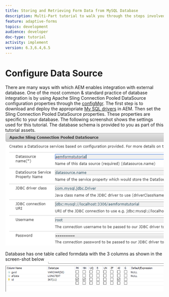 ```yaml
---
title: Storing and Retrieving Form Data from MySQL Database
description: Multi-Part tutorial to walk you through the steps involved in storing and retrieving form data
feature: adaptive-forms
topics: development
audience: developer
doc-type: tutorial
activity: implement
version: 6.3,6.4,6.5
---
```

# Configure Data Source

There are many ways with which AEM enables integration with external database. One of the most common & standard practice of database integration is by using Apache Sling Connection Pooled DataSource configuration properties through the [configMgr](http://localhost:4502/system/console/configMgr).
The first step is to download and deploy the appropriate [My SQL drivers](https://mvnrepository.com/artifact/mysql/mysql-connector-java) in AEM.
Then set the Sling Connection Pooled DataSource properties. These properties are specific to your database. The following screenshot shows the settings used for this tutorial. The database schema is provided to you as part of this tutorial assets.
![data-source](assets/data-source.png)

Database has one table called formdata with the 3 columns as shown in the screen-shot below
![data-base](assets/data-base-tables.PNG) 
